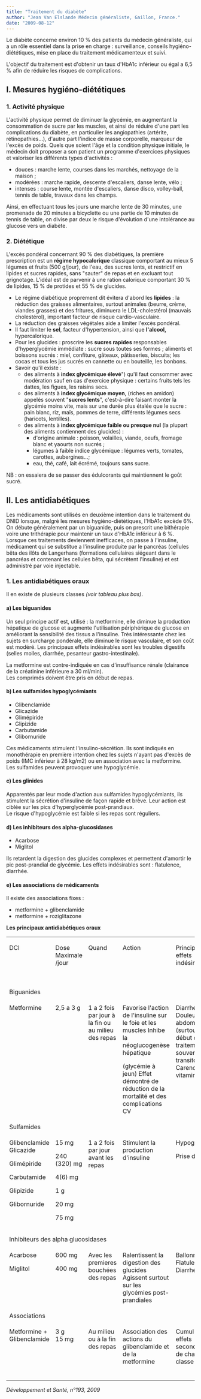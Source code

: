 ```yaml
---
title: "Traitement du diabète"
author: "Jean Van Elslande Médecin généraliste, Gaillon, France."
date: "2009-08-12"
---
```


<div class="teaser"><p>Le diabète concerne environ 10 % des patients du médecin généraliste, qui a un rôle essentiel dans la prise en charge : surveillance, conseils hygiéno-diététiques, mise en place du traitement médicamenteux et suivi.</p>
<p>L'objectif du traitement est d'obtenir un taux d'HbA1c inférieur ou égal a 6,5 % afin de réduire les risques de complications.</p></div>

## I. Mesures hygiéno-diététiques

### 1. Activité physique

L'activité physique permet de diminuer la glycémie, en augmentant la consommation de sucre par les muscles, et ainsi de réduire d'une part les complications du diabète, en particulier les angiopathies (artérite, rétinopathies...), d'autre part l'indice de masse corporelle, marqueur de l'excès de poids. Quels que soient l'âge et la condition physique initiale, le médecin doit proposer a son patient un programme d'exercices physiques et valoriser les différents types d'activités :

- douces : marche lente, courses dans les marchés, nettoyage de la maison ;
- modérées : marche rapide, descente d'escaliers, danse lente, vélo ;
- intenses : course lente, montée d'escaliers, danse disco, volley-ball, tennis de table, travaux dans les champs.

Ainsi, en effectuant tous les jours une marche lente de 30 minutes, une promenade de 20 minutes a bicyclette ou une partie de 10 minutes de tennis de table, on divise par deux le risque d'évolution d'une intolérance au glucose vers un diabète.

### 2. Diététique

L'excès pondéral concernant 90 % des diabétiques, la première prescription est un **régime hypocalorique** classique comportant au mieux 5 légumes et fruits (500 g/jour), de l'eau, des sucres lents, et restrictif en lipides et sucres rapides, sans "sauter" de repas et en excluant tout grignotage. L'idéal est de parvenir à une ration calorique comportant 30 % de lipides, 15 % de protides et 55 % de glucides.

- Le régime diabétique proprement dit évitera d'abord les **lipides** : la réduction des graisses alimentaires, surtout animales (beurre, crème, viandes grasses) et des fritures, diminuera le LDL-cholestérol (mauvais cholestérol), important facteur de risque cardio-vasculaire.
- La réduction des graisses végétales aide a limiter l'excès pondéral.
- Il faut limiter le **sel**, facteur d'hypertension, ainsi que **l'alcool,** hypercalorique.
- Pour les glucides : proscrire les **sucres rapides** responsables d'hyperglycémie immédiate : sucre sous toutes ses formes ; aliments et boissons sucrés : miel, confiture, gâteaux, pâtisseries, biscuits; les cocas et tous les jus sucrés en cannette ou en bouteille, les bonbons.
- Savoir qu'il existe :
  - des aliments à **index glycémique élevé**") qu'il faut consommer avec modération sauf en cas d'exercice physique : certains fruits tels les dattes, les figues, les raisins secs.
  - des aliments à **index glycémique moyen**, (riches en amidon) appelés souvent "**sucres lents**", c'est-à-dire faisant monter la glycémie moins vite, mais sur une durée plus étalée que le sucre : pain blanc, riz, maïs, pommes de terre, différents légumes secs (haricots, lentilles).
  - des aliments à **index glycémique faible ou presque nul** (la plupart des aliments contiennent des glucides) :
    - d'origine animale : poisson, volailles, viande, oeufs, fromage blanc et yaourts non sucrés ;
    - légumes à faible indice glycémique : légumes verts, tomates, carottes, aubergines...;
    - eau, thé, café, lait écrémé, toujours sans sucre.

NB : on essaiera de se passer des édulcorants qui maintiennent le goût sucré.

## II. Les antidiabétiques

Les médicaments sont utilisés en deuxième intention dans le traitement du DNID lorsque, malgré les mesures hygiéno-diététiques, l'HbA1c excède 6%. On débute généralement par un biguanide, puis on prescrit une bithérapie voire une trithérapie pour maintenir un taux d'HbA1c inférieur à 6 %. Lorsque ces traitements deviennent inefficaces, on passe à l'insuline, médicament qui se substitue a l'insuline produite par le pancréas (cellules bêta des ilôts de Langerhans (formations cellulaires siégeant dans le pancréas et contenant les cellules bêta, qui sécrètent l'insuline) et est administré par voie injectable.

### 1. Les antidiabétiques oraux

Il en existe de plusieurs classes *(voir tableau plus bas)*.

#### a) Les biguanides

Un seul principe actif est, utilisé : la metformine, elle diminue la production hépatique de glucose et augmente l'utilisation périphérique de glucose en améliorant la sensibilité des tissus a l'insuline. Très intéressante chez les sujets en surcharge pondérale, elle diminue le risque vasculaire, et son coût est modéré. Les principaux effets indésirables sont les troubles digestifs (selles molles, diarrhée, pesanteur gastro-intestinale).

La metformine est contre-indiquée en cas d'insuffisance rénale (clairance de la créatinine inférieure a 30 ml/min).  
Les comprimés doivent être pris en début de repas.

#### b) Les sulfamides hypoglycémiants

- Glibenclamide
- Glicazide
- Glimépiride
- Glipizide
- Carbutamide
- Glibornuride

Ces médicaments stimulent l'insulino-sécrétion. Ils sont indiqués en monothérapie en première intention chez les sujets n'ayant pas d'excès de poids (IMC inférieur à 28 kg/m2) ou en association avec la metformine.  
Les sulfamides peuvent provoquer une hypoglycémie.

#### c) Les glinides

Apparentés par leur mode d'action aux sulfamides hypoglycémiants, ils stimulent la sécrétion d'insuline de façon rapide et brève. Leur action est ciblée sur les pics d'hyperglycémie post-prandiaux.  
Le risque d'hypoglycémie est faible si les repas sont réguliers.

#### d) Les inhibiteurs des alpha-glucosidases

- Acarbose
- Miglitol

Ils retardent la digestion des glucides complexes et permettent d'amortir le pic post-prandial de glycémie. Les effets indésirables sont : flatulence, diarrhée.

#### e) Les associations de médicaments

Il existe des associations fixes :

- metformine + glibenclamide
- metformine + roziglitazone

**Les principaux antidiabétiques oraux**

<table>

<tbody>

<tr>

<td style="width: 42px; vertical-align: top;">

DCI

</td>

<td style="width: 88px;" valign="top">

Dose Maximale  
/jour

</td>

<td style="width: 102px;" valign="top">

Quand

</td>

<td style="width: 65px; vertical-align: top;">

Action

</td>

<td style="width: 67px;" valign="top">

Principaux effets indésirables

</td>

<td style="width: 106px;" valign="top">

Contre-indications ou précautions

d'emploi

</td>

<td style="width: 108px;" valign="top">

Commentaire

</td>

</tr>

<tr>

<td class="rtecenter" colspan="7" style="width: 42px; vertical-align: top;">Biguanides</td>

</tr>

<tr>

<td style="width: 42px; vertical-align: top;">

Metformine

</td>

<td style="width: 88px;" valign="top">

2,5 a 3 g

</td>

<td style="width: 102px;" valign="top">

1 a 2 fois par jour à la fin ou au milieu des repas

</td>

<td style="width: 65px; vertical-align: top;">

Favorise l'action de l'insuline sur le foie et les muscles Inhibe la néoglucogenèse hépatique

(glycémie à jeun) Effet démontré de réduction de la mortalité et des complications CV

</td>

<td style="width: 67px;" valign="top">

Diarrhées Douleurs abdominales (surtout en début de traitement souvent transitoires) Carence en vitamine B 12

</td>

<td style="width: 106px;" valign="top">

Clairance de la créatinine < 50 ml/Min

Injection d'un produit iodé (arrêt au moment ou avant et après examen)

Déshydratation Infarctus récent

</td>

<td style="width: 108px;" valign="top">

Action sur la glycémie

à jeun

Débuter à doses progressives pour limiter les effets indésirables

</td>

</tr>

<tr>

<td class="rtecenter" colspan="7" style="width: 42px; vertical-align: top;">Sulfamides</td>

</tr>

<tr>

<td style="width: 42px; vertical-align: top;">

Glibenclamide Glicazide

Glimépiride

Carbutamide

Glipizide

Glibornuride

</td>

<td style="width: 88px;" valign="top">

15 mg

240 (320) mg

4(6) mg

1 g

20 mg

75 mg

</td>

<td style="width: 102px;" valign="top">

1 a 2 fois par jour avant les repas

</td>

<td style="width: 65px; vertical-align: top;">

Stimulent la production d'insuline

</td>

<td style="width: 67px;" valign="top">

Hypoglycémie

Prise de poids

</td>

<td style="width: 106px;" valign="top">

Clairance de la créatinine < 30 ml/min

Insuffisance hépatique

Association au miconazole

</td>

<td style="width: 108px;" valign="top">

Jamais en dehors d'une prise alimentaire

Action sur la glycémie de fin de journée Tous ont la même efficacité à dose maximale

</td>

</tr>

<tr>

<td class="rtecenter" colspan="7" style="width: 42px; vertical-align: top;">Inhibiteurs des alpha glucosidases</td>

</tr>

<tr>

<td style="width: 42px; vertical-align: top;">

Acarbose

Miglitol

</td>

<td style="width: 88px;" valign="top">

600 mg

400 mg

</td>

<td style="width: 102px;" valign="top">

Avec les premieres bouchées des repas

</td>

<td style="width: 65px; vertical-align: top;">

Ralentissent la digestion des glucides Agissent surtout sur les glycémies post-prandiales

</td>

<td style="width: 67px;" valign="top">

Ballonnements  
Flatulences  
Diarrhées

</td>

<td style="width: 106px;" valign="top">

Maladies inflammatoires intestinales

Clairance de la créatinine < 15 mi/min

</td>

<td style="width: 108px;" valign="top">

Efficacité plus faible sur l'HbA1c que les autres antidiabétiques

</td>

</tr>

<tr>

<td class="rtecenter" colspan="7" style="width: 42px; vertical-align: top;">Associations</td>

</tr>

<tr>

<td style="width: 42px; vertical-align: top;">

Metformine + Glibenclamide

</td>

<td style="width: 88px;" valign="top">

3 g  
15 mg

</td>

<td style="width: 102px;" valign="top">

Au milieu ou à la fin des repas

</td>

<td style="width: 65px; vertical-align: top;">

Association des actions du glibenclamide et de la metformine

</td>

<td style="width: 67px;" valign="top">

Cumul des effets secondaires de chaque classe

</td>

<td style="width: 106px;" valign="top">

Cumul des contre-indications et précautions d'emploi de chaque classe

</td>

<td style="width: 108px;" valign="top"></td>

</tr>

</tbody>

</table>

*Développement et Santé, n°193, 2009*
